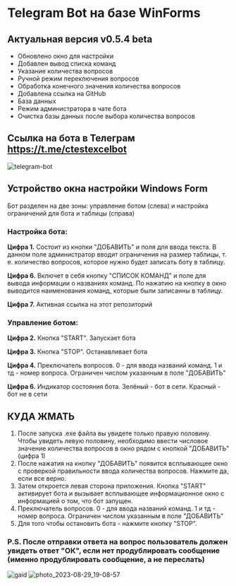 
# Telegram Bot на базе WinForms
## Актуальная версия v0.5.4 beta
- Обновлено окно для настройки
- Добавлен вывод списка команд
- Указание количества вопросов
- Ручной режим переключения вопросов
- Обработка конечного значения количества вопросов
- Добавлена ссылка на GitHub
- База данных
- Режим администратора в чате бота
- Очистка базы данных после выбора количества вопросов

## Cсылка на бота в Телеграм https://t.me/ctestexcelbot


![telegram-bot](https://github.com/parzival-2077/TgSQLBotWinForrm/assets/89209738/06f1bfcc-3a69-4f3a-993d-667bbccfe295)

## Устройство окна настройки Windows Form

Бот разделен на две зоны: управление ботом (слева) и настройка ограничений для бота и таблицы (справа)

### Настройка бота:
  **Цифра 1.** Состоит из кнопки "ДОБАВИТЬ" и поля для ввода текста. В данном поле администратор вводит ограничения на размер таблицы, т. е. количество вопросов, которое нужно будет записать боту в таблицу.
  
  **Цифра 6.** Включет в себя кнопку "СПИСОК КОМАНД" и поле для вывода информации о названиях команд. По нажатию на кнопку в окно выводится наименования команд, которые были записанны в таблицу.

  **Цифра 7.** Активная ссылка на этот репозиторий

### Управление ботом:
  **Цифра 2.** Кнопка "START". Запускает бота 
  
  **Цифра 3.** Кнопка "STOP". Останавливает бота 
  
  **Цифра 4.** Преключатель вопросов. 0 - для ввода названий команд. 1 и тд - номер вопроса. Ограничен числом указанным в поле "ДОБАВИТЬ" 
  
  **Цифра 6.** Индикатор состояния бота. Зелёный - бот в сети. Красный - бот не в сети 

## КУДА ЖМАТЬ 
1. После запуска .exe файла вы увидете только правую половину. Чтобы увидеть левую половину, необходимо ввести числовое значение количества вопросов в окно рядом с кнопкой "ДОБАВИТЬ"(цифра 1)
2. После нажатия на кнопку "ДОБАВИТЬ" появится всплывающее окно с проверкой правильности ввода количества вопросов. Нажмите да, если все верно.
3. Затем откроется левая сторона приложения. Кнопка "START" активирует бота и вызывает всплывающее информационное окно с информацией о том, что бот запущен.
4. Преключатель вопросов. 0 - для ввода названий команд. 1 и тд - номер вопроса. Ограничен числом указанным в поле "ДОБАВИТЬ"
5. Для того чтобы остановить бота - нажмите кнопку "STOP".


### P.S. После отправки ответа на вопрос пользователь должен увидеть ответ "ОК", если нет продублировать сообщение (именно продублировать сообщение, а не переслать)

![gaid](https://github.com/parzival-2077/TgSQLBotWinForrm/assets/89209738/8b2240d6-324a-4152-8154-1608f347a091)
![photo_2023-08-29_19-08-57](https://github.com/parzival-2077/TgSQLBotWinForrm/assets/89209738/e6c43ae3-c448-4cff-85c0-eeddb3c23eb2)

